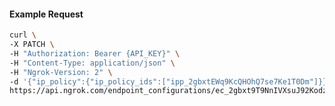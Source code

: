 <!-- Code generated for API Clients. DO NOT EDIT. -->

#### Example Request

```bash
curl \
-X PATCH \
-H "Authorization: Bearer {API_KEY}" \
-H "Content-Type: application/json" \
-H "Ngrok-Version: 2" \
-d '{"ip_policy":{"ip_policy_ids":["ipp_2gbxtEWq9KcQHOhQ7se7Ke1T0Dm"]}}' \
https://api.ngrok.com/endpoint_configurations/ec_2gbxt9T9NnIVXsuJ92KodzSoaB8
```
